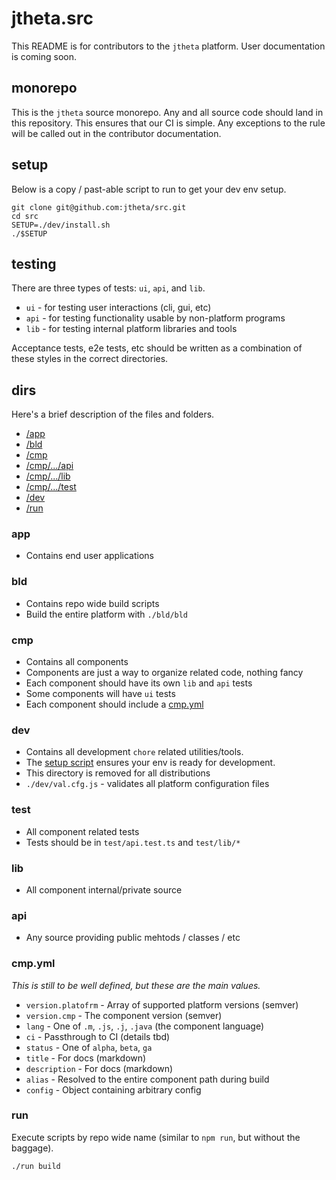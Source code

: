 # jtheta.src

This README is for contributors to the `jtheta` platform. User documentation is coming soon.

## monorepo

This is the `jtheta` source monorepo. Any and all source code should land in this repository.
This ensures that our CI is simple. Any exceptions to the rule will be called out in the contributor documentation.

## setup

Below is a copy / past-able script to run to get your dev env setup.

```
git clone git@github.com:jtheta/src.git
cd src
SETUP=./dev/install.sh
./$SETUP
```

## testing

There are three types of tests: `ui`, `api`, and `lib`.

 - `ui` - for testing user interactions (cli, gui, etc)
 - `api` - for testing functionality usable by non-platform programs 
 - `lib` - for testing internal platform libraries and tools

Acceptance tests, e2e tests, etc should be written as a combination of these styles in the correct directories.

## dirs

Here's a brief description of the files and folders.

- [/app](#app)
- [/bld](#bld)
- [/cmp](#cmp)
- [/cmp/.../api](#api)
- [/cmp/.../lib](#lib)
- [/cmp/.../test](#test)
- [/dev](#velox-ui)
- [/run](#run)

### app

 - Contains end user applications

### bld

 - Contains repo wide build scripts
 - Build the entire platform with `./bld/bld`

### cmp

 - Contains all components
 - Components are just a way to organize related code, nothing fancy
 - Each component should have its own `lib` and `api` tests
 - Some components will have `ui` tests
 - Each component should include a [cmp.yml](#cmp.yml)

### dev

 - Contains all development `chore` related utilities/tools.
 - The [setup script](#setup) ensures your env is ready for development.
 - This directory is removed for all distributions
 - `./dev/val.cfg.js` - validates all platform configuration files

### test

 - All component related tests
 - Tests should be in `test/api.test.ts` and `test/lib/*`

### lib

 - All component internal/private source

### api

 - Any source providing public mehtods / classes / etc

### cmp.yml

*This is still to be well defined, but these are the main values.*

 - `version.platofrm` - Array of supported platform versions (semver)
 - `version.cmp` - The component version (semver)
 - `lang` - One of `.m`, `.js`, `.j`, `.java` (the component language)
 - `ci` - Passthrough to CI (details tbd)
 - `status` - One of `alpha`, `beta`, `ga`
 - `title` - For docs (markdown)
 - `description` - For docs (markdown)
 - `alias` - Resolved to the entire component path during build
 - `config` - Object containing arbitrary config

### run

 Execute scripts by repo wide name (similar to `npm run`, but without the baggage).

 ```sh
 ./run build
 ```